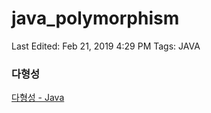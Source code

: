 # java_polymorphism

Last Edited: Feb 21, 2019 4:29 PM
Tags: JAVA

### 다형성

[다형성 - Java](https://opentutorials.org/module/516/6127)